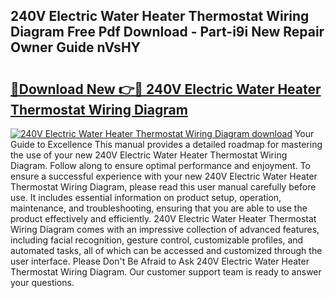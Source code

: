 ## 240V Electric Water Heater Thermostat Wiring Diagram Free Pdf Download - Part-i9i New Repair Owner Guide nVsHY

# <h2><a href="http://dfpujl.blite.top/?on=240V+Electric+Water+Heater+Thermostat+Wiring+Diagram">🔗Download New 👉🔴 240V Electric Water Heater Thermostat Wiring Diagram</a></h2>

[![240V Electric Water Heater Thermostat Wiring Diagram download](https://i.imgur.com/lujVjoI.png)](http://dfpujl.blite.top/?on=240V+Electric+Water+Heater+Thermostat+Wiring+Diagram)
Your Guide to Excellence This manual provides a detailed roadmap for mastering the use of your new 240V Electric Water Heater Thermostat Wiring Diagram. Follow along to ensure optimal performance and enjoyment. To ensure a successful experience with your new 240V Electric Water Heater Thermostat Wiring Diagram, please read this user manual carefully before use. It includes essential information on product setup, operation, maintenance, and troubleshooting, ensuring that you are able to use the product effectively and efficiently. 240V Electric Water Heater Thermostat Wiring Diagram comes with an impressive collection of advanced features, including facial recognition, gesture control, customizable profiles, and automated tasks, all of which can be accessed and customized through the user interface. Please Don't Be Afraid to Ask 240V Electric Water Heater Thermostat Wiring Diagram. Our customer support team is ready to answer your questions.
